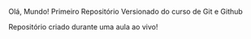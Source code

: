  Olá, Mundo!
 Primeiro Repositório Versionado do curso de Git e Github
 
 Repositório criado durante uma aula ao vivo!
